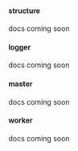 #### structure
docs coming soon
#### logger
docs coming soon
#### master
docs coming soon
#### worker
docs coming soon
